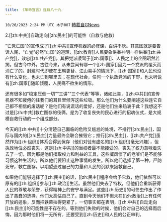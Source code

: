 ```yaml
---
title: 《革命宣言》连载八十九
---
```

`10/26/2023 2:24 PM UTC 木子007` [轉載自GNews](https://gnews.org/articles/1884269)

2.[[zh:中共]]自动走向[[zh:民主]]的可能性（自救与他救）

“亡党亡国”的宣传成了[[zh:中共]]宣传机器的必修课，百讲不厌。其意图就是要告诉人民，“亡党”必然“亡国”的道理，[[zh:教育]]人民要象供奉神明一样供奉[[zh:共产党]]，效忠[[zh:共产党]]。其把党派凌驾于[[zh:国家]]、人民之上的企图昭然若揭。但古今中外，古往今来，从未尝闻有哪一个[[zh:国家]]因为一个党派的覆灭而消亡了的。封建时代即使在王朝更替、江山易手的情况下，[[zh:国家]]和人民也没有什么变化，也未亡到哪里去；在现代社会，任何一个执政党派的下野，也未听说有[[zh:国家]]随即倾覆，人民痛不欲生的情形。

还有很多如“稳定压倒一切”“三讲”“三个代表”等等，诸如此类，[[zh:中共]]的宣传机器不知疲倦的往我们的耳目里倾泻这些垃圾。那么他们为什么要阐述这些连它自己都不相信的废话呢？是他们有说谎话的爱好，还是他们生来热衷于此？我想这不过是[[zh:中共]]救亡图存的伎俩，是为了收复丧失的民心进行的招魂仪式，是大规模自救行动的一个组成部分。

今天的[[zh:中共]]十分清楚自己面临的危险又尴尬的处境，不推行[[zh:民主]]，国际与国内的[[zh:民主]]力量最终会联合摧毁它；推行[[zh:民主]]，[[zh:共产党]]虽然作为[[zh:组织]]体系会得到保存（他们对徒有虚名的[[zh:组织]]毫无兴趣），但执政地位必然丧失，这是[[zh:中共]]的当权者最不能接受的，丧失了权力意味着失去了一切，因为那是他们攫取权力和利益的工具，这些威风惯了的老爷们是不能够习惯这种生活的，所以他们要阻止这种事情的发生。所以他们选择了第一种，严防死守，救亡图存，以期望通过自己的力量和人民的沉默来拯救自己。

如果他们能够选择了[[zh:民主]]的话，[[zh:民主]]程序会给予它救，他们依然可以原有的[[zh:组织]]参与[[zh:政治]]生活。虽然他们失去了特权，但他们会重新获得人民的尊敬与荣誉，获得精神上的安宁与满足。这些[[zh:历史]]的可怜虫作出了作出了愚蠢的选择，他们太高估自己了。直到今天他们不但未在[[zh:政治]]上有任何开放的迹象，反而把铁幕拉得更紧了，一切事实都在表明，[[zh:中共]]自动走向[[zh:民主]]的可能性是不存在的。等到他们失败的时候，他们会对自己的选择而后悔，因为那时他们将一无所有，还要受到[[zh:历史]]和人民的公正审判。
